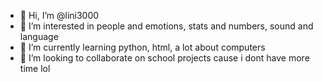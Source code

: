 - 👋 Hi, I’m @lini3000
- 👀 I’m interested in people and emotions, stats and numbers, sound and language
- 🌱 I’m currently learning python, html, a lot about computers
- 💞️ I’m looking to collaborate on school projects cause i dont have more time lol

<!---
lini3000/lini3000 is a ✨ special ✨ repository because its `README.md` (this file) appears on your GitHub profile.
You can click the Preview link to take a look at your changes.
--->
